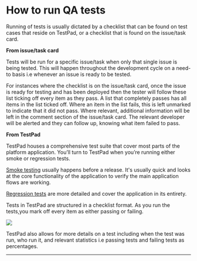 # How to run QA tests

Running of tests is usually dictated by a checklist that can be found on test cases that reside on TestPad, or a checklist that is found on the issue/task card.

**From issue/task card**

Tests will be run for a specific issue/task when only that single issue is being tested. This will happen throughout the development cycle on a need-to basis i.e whenever an issue is ready to be tested.

For instances where the checklist is on the issue/task card, once the issue is ready for testing and has been deployed then the tester will follow these list ticking off every item as they pass. A list that completely passes has all items in the list ticked off. Where an item in the list fails, this is left unmarked to indicate that it did not pass. Where relevant, additional information will be left in the comment section of the issue/task card. The relevant developer will be alerted and they can follow up, knowing what item failed to pass.

**From TestPad**

TestPad houses a comprehensive test suite that cover most parts of the platform application. You’ll turn to TestPad when you’re running either smoke or regression tests.

[Smoke testing](https://ushahidi.ontestpad.com/script/30#//) usually happens before a release. It's usually quick and looks at the core functionality of the application to verify the main application flows are working.

[Regression tests](https://ushahidi.ontestpad.com/script/27#//) are more detailed and cover the application in its entirety.

Tests in TestPad are structured in a checklist format. As you run the tests,you mark off every  item as either passing or failing. 

![](https://lh6.googleusercontent.com/fnppiTQR_KbfZ231wPL9xR2qUhMbDcb2SZDE-kHm7HWaD_N7A5yzE9BU23HtvSX1hxXPROYP79eX6ZGPI_v0q8qg5JU9WE5Fjm6-Ani6AtRKFmWuZ24hr5aPS6off2agz5flE8GC)

TestPad also allows for more details on a test including when the test was run, who run it, and relevant statistics i.e passing tests and failing tests as percentages.  
  
  
  
****

